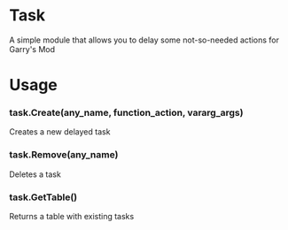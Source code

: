 # Task
A simple module that allows you to delay some not-so-needed actions for Garry's Mod

# Usage
### task.Create(any_name, function_action, vararg_args)
Creates a new delayed task
### task.Remove(any_name)
Deletes a task
### task.GetTable()
Returns a table with existing tasks
